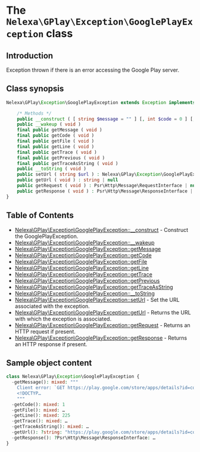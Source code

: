 # The `Nelexa\GPlay\Exception\GooglePlayException` class

## Introduction
Exception thrown if there is an error accessing the Google Play server.

## Class synopsis
```php
Nelexa\GPlay\Exception\GooglePlayException extends Exception implements Throwable {

    /* Methods */
    public __construct ( [ string $message = "" ] [, int $code = 0 ] [, Throwable $previous = null ] ) 
    public __wakeup ( void ) 
    final public getMessage ( void ) 
    final public getCode ( void ) 
    final public getFile ( void ) 
    final public getLine ( void ) 
    final public getTrace ( void ) 
    final public getPrevious ( void ) 
    final public getTraceAsString ( void ) 
    public __toString ( void ) 
    public setUrl ( string $url ) : Nelexa\GPlay\Exception\GooglePlayException
    public getUrl ( void ) : string | null
    public getRequest ( void ) : Psr\Http\Message\RequestInterface | null
    public getResponse ( void ) : Psr\Http\Message\ResponseInterface | null
}
```

## Table of Contents
* [Nelexa\GPlay\Exception\GooglePlayException::__construct](googleplayexception.construct.md) - Construct the GooglePlayException.
* [Nelexa\GPlay\Exception\GooglePlayException::__wakeup](googleplayexception.wakeup.md)
* [Nelexa\GPlay\Exception\GooglePlayException::getMessage](googleplayexception.getmessage.md)
* [Nelexa\GPlay\Exception\GooglePlayException::getCode](googleplayexception.getcode.md)
* [Nelexa\GPlay\Exception\GooglePlayException::getFile](googleplayexception.getfile.md)
* [Nelexa\GPlay\Exception\GooglePlayException::getLine](googleplayexception.getline.md)
* [Nelexa\GPlay\Exception\GooglePlayException::getTrace](googleplayexception.gettrace.md)
* [Nelexa\GPlay\Exception\GooglePlayException::getPrevious](googleplayexception.getprevious.md)
* [Nelexa\GPlay\Exception\GooglePlayException::getTraceAsString](googleplayexception.gettraceasstring.md)
* [Nelexa\GPlay\Exception\GooglePlayException::__toString](googleplayexception.tostring.md)
* [Nelexa\GPlay\Exception\GooglePlayException::setUrl](googleplayexception.seturl.md) - Set the URL associated with the exception.
* [Nelexa\GPlay\Exception\GooglePlayException::getUrl](googleplayexception.geturl.md) - Returns the URL with which the exception is associated.
* [Nelexa\GPlay\Exception\GooglePlayException::getRequest](googleplayexception.getrequest.md) - Returns an HTTP request if present.
* [Nelexa\GPlay\Exception\GooglePlayException::getResponse](googleplayexception.getresponse.md) - Returns an HTTP response if present.


## Sample object content
```php
class Nelexa\GPlay\Exception\GooglePlayException {
  -getMessage(): mixed: """
    Client error: `GET https://play.google.com/store/apps/details?id=com.invalid.app.test&hl=en_US&gl=us` resulted in a `404 Not Found` response:\n
    <!DOCTYP…
    """
  -getCode(): mixed: 1
  -getFile(): mixed: …
  -getLine(): mixed: 225
  -getTrace(): mixed: …
  -getTraceAsString(): mixed: …
  -getUrl(): ?string: "https://play.google.com/store/apps/details?id=com.invalid.app.test&hl=en_US&gl=us"
  -getResponse(): ?Psr\Http\Message\ResponseInterface: …
}
```
